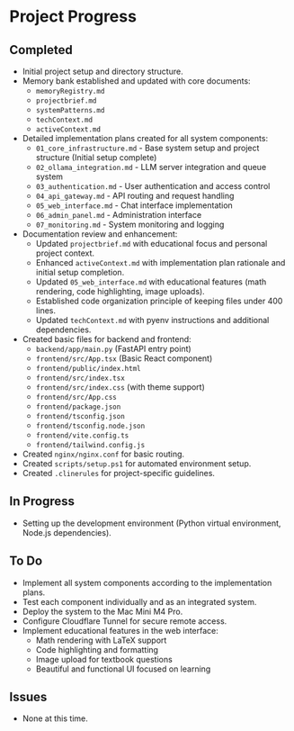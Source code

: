 # Project Progress

## Completed
- Initial project setup and directory structure.
- Memory bank established and updated with core documents:
    - `memoryRegistry.md`
    - `projectbrief.md`
    - `systemPatterns.md`
    - `techContext.md`
    - `activeContext.md`
- Detailed implementation plans created for all system components:
    - `01_core_infrastructure.md` - Base system setup and project structure (Initial setup complete)
    - `02_ollama_integration.md` - LLM server integration and queue system
    - `03_authentication.md` - User authentication and access control
    - `04_api_gateway.md` - API routing and request handling
    - `05_web_interface.md` - Chat interface implementation
    - `06_admin_panel.md` - Administration interface
    - `07_monitoring.md` - System monitoring and logging
- Documentation review and enhancement:
    - Updated `projectbrief.md` with educational focus and personal project context.
    - Enhanced `activeContext.md` with implementation plan rationale and initial setup completion.
    - Updated `05_web_interface.md` with educational features (math rendering, code highlighting, image uploads).
    - Established code organization principle of keeping files under 400 lines.
    - Updated `techContext.md` with pyenv instructions and additional dependencies.
- Created basic files for backend and frontend:
    - `backend/app/main.py` (FastAPI entry point)
    - `frontend/src/App.tsx` (Basic React component)
    - `frontend/public/index.html`
    - `frontend/src/index.tsx`
    - `frontend/src/index.css` (with theme support)
    - `frontend/src/App.css`
    - `frontend/package.json`
    - `frontend/tsconfig.json`
    - `frontend/tsconfig.node.json`
    - `frontend/vite.config.ts`
    - `frontend/tailwind.config.js`
- Created `nginx/nginx.conf` for basic routing.
- Created `scripts/setup.ps1` for automated environment setup.
- Created `.clinerules` for project-specific guidelines.

## In Progress
- Setting up the development environment (Python virtual environment, Node.js dependencies).

## To Do
- Implement all system components according to the implementation plans.
- Test each component individually and as an integrated system.
- Deploy the system to the Mac Mini M4 Pro.
- Configure Cloudflare Tunnel for secure remote access.
- Implement educational features in the web interface:
    - Math rendering with LaTeX support
    - Code highlighting and formatting
    - Image upload for textbook questions
    - Beautiful and functional UI focused on learning

## Issues
- None at this time.